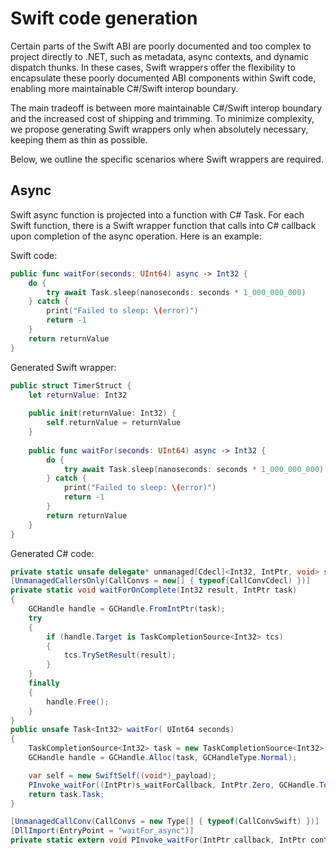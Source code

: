 # Swift code generation

Certain parts of the Swift ABI are poorly documented and too complex to project directly to .NET, such as metadata, async contexts, and dynamic dispatch thunks. In these cases, Swift wrappers offer the flexibility to encapsulate these poorly documented ABI components within Swift code, enabling more maintainable C#/Swift interop boundary.

The main tradeoff is between more maintainable C#/Swift interop boundary and the increased cost of shipping and trimming. To minimize complexity, we propose generating Swift wrappers only when absolutely necessary, keeping them as thin as possible.

Below, we outline the specific scenarios where Swift wrappers are required.

## Async

Swift async function is projected into a function with C# Task. For each Swift function, there is a Swift wrapper function that calls into C# callback upon completion of the async operation. Here is an example:

Swift code:
```swift
public func waitFor(seconds: UInt64) async -> Int32 {
    do {
        try await Task.sleep(nanoseconds: seconds * 1_000_000_000)
    } catch {
        print("Failed to sleep: \(error)")
        return -1
    }
    return returnValue
}
```

Generated Swift wrapper:
```swift
public struct TimerStruct {
    let returnValue: Int32
    
    public init(returnValue: Int32) {
        self.returnValue = returnValue
    }
    
    public func waitFor(seconds: UInt64) async -> Int32 {
        do {
            try await Task.sleep(nanoseconds: seconds * 1_000_000_000)
        } catch {
            print("Failed to sleep: \(error)")
            return -1
        }
        return returnValue
    }
}
```

Generated C# code:
```csharp
private static unsafe delegate* unmanaged[Cdecl]<Int32, IntPtr, void> s_waitForCallback = &waitForOnComplete;
[UnmanagedCallersOnly(CallConvs = new[] { typeof(CallConvCdecl) })]
private static void waitForOnComplete(Int32 result, IntPtr task)
{
    GCHandle handle = GCHandle.FromIntPtr(task);
    try
    {
        if (handle.Target is TaskCompletionSource<Int32> tcs)
        {
            tcs.TrySetResult(result);
        }
    }
    finally
    {
        handle.Free();
    }
}
public unsafe Task<Int32> waitFor( UInt64 seconds)
{
    TaskCompletionSource<Int32> task = new TaskCompletionSource<Int32>();
    GCHandle handle = GCHandle.Alloc(task, GCHandleType.Normal);

    var self = new SwiftSelf((void*)_payload);
    PInvoke_waitFor((IntPtr)s_waitForCallback, IntPtr.Zero, GCHandle.ToIntPtr(handle), seconds, self);
    return task.Task;
}

[UnmanagedCallConv(CallConvs = new Type[] { typeof(CallConvSwift) })]
[DllImport(EntryPoint = "waitFor_async")]
private static extern void PInvoke_waitFor(IntPtr callback, IntPtr context, IntPtr task,  UInt64 seconds,  SwiftSelf self);
```